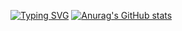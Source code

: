 [![Typing SVG](https://readme-typing-svg.herokuapp.com?color=%2336BCF7&lines=Computer+science+student)](https://git.io/typing-svg)
[![Anurag's GitHub stats](https://github-readme-stats.vercel.app/api?username=KotKompot0)](https://github.com/anuraghazra/github-readme-stats)
